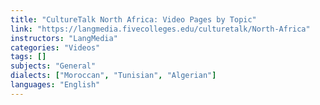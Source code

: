 ```yaml
---
title: "CultureTalk North Africa: Video Pages by Topic"
link: "https://langmedia.fivecolleges.edu/culturetalk/North-Africa"
instructors: "LangMedia"
categories: "Videos"
tags: []
subjects: "General"
dialects: ["Moroccan", "Tunisian", "Algerian"]
languages: "English"
---
```


